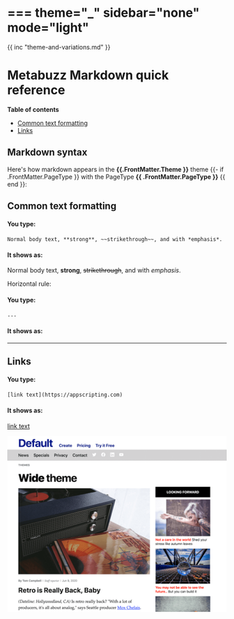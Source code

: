 ===
theme="_"
sidebar="none"
mode="light"
===

{{ inc "theme-and-variations.md" }}

# Metabuzz Markdown quick reference

**Table of contents** 

* [Common text formatting](#common-text-formatting)
* [Links](#links)

## Markdown syntax

Here's how markdown appears in the **{{.FrontMatter.Theme }}** theme
{{- if .FrontMatter.PageType }}
with the PageType **{{ .FrontMatter.PageType }}**
{{ end }}:
## Common text formatting

#### You type:
```
Normal body text, **strong**, ~~strikethrough~~, and with *emphasis*.
```

#### It shows as:
Normal body text, **strong**, ~~strikethrough~~, and with *emphasis*.

Horizontal rule:

#### You type:
```
---
```

#### It shows as:
---

## Links

#### You type:
```
[link text](https://appscripting.com)
```

#### It shows as:
[link text](https://appscripting.com)

![screenshot](theme-1280x1024.png)

